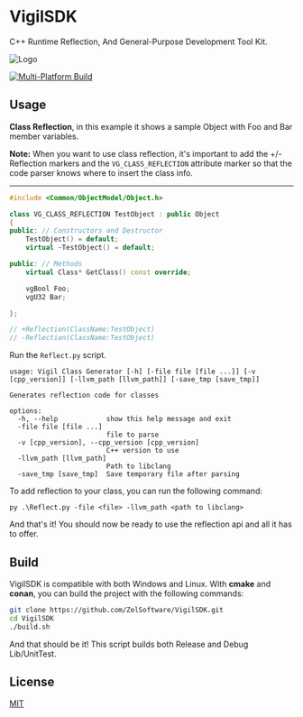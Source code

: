 # VigilSDK

C++ Runtime Reflection, And General-Purpose Development Tool Kit. 

![Logo](https://i.ibb.co/NtNPcHz/capybara-pfp.png)

[![Multi-Platform Build](https://github.com/ZelSoftware/VigilSDK/actions/workflows/cmake-multi-platform.yml/badge.svg?branch=master)](https://github.com/ZelSoftware/VigilSDK/actions/workflows/cmake-multi-platform.yml)

## Usage

**Class Reflection**, in this example it shows a sample Object with Foo and Bar member variables. 

**Note:** When you want to use class reflection, it's important to add the +/- Reflection markers and the `VG_CLASS_REFLECTION` attribute marker so that the code parser knows where to insert the class info.
***
```cpp
#include <Common/ObjectModel/Object.h>

class VG_CLASS_REFLECTION TestObject : public Object
{
public: // Constructors and Destructor
    TestObject() = default;
    virtual ~TestObject() = default;

public: // Methods
    virtual Class* GetClass() const override;

    vgBool Foo;
    vgU32 Bar;

};

// +Reflection(ClassName:TestObject)
// -Reflection(ClassName:TestObject)
```

Run the `Reflect.py` script.
```
usage: Vigil Class Generator [-h] [-file file [file ...]] [-v [cpp_version]] [-llvm_path [llvm_path]] [-save_tmp [save_tmp]]

Generates reflection code for classes

options:
  -h, --help            show this help message and exit
  -file file [file ...]
                        file to parse
  -v [cpp_version], --cpp_version [cpp_version]
                        C++ version to use
  -llvm_path [llvm_path]
                        Path to libclang
  -save_tmp [save_tmp]  Save temporary file after parsing
```

To add reflection to your class, you can run the following command:
```
py .\Reflect.py -file <file> -llvm_path <path to libclang>
```

And that's it! You should now be ready to use the reflection api and all it has to offer.

## Build
VigilSDK is compatible with both Windows and Linux. With **cmake** and **conan**, you can build the project with the following commands:
```bash
git clone https://github.com/ZelSoftware/VigilSDK.git
cd VigilSDK
./build.sh
```
And that should be it! This script builds both Release and Debug Lib/UnitTest.

## License

[MIT](https://choosealicense.com/licenses/mit/)


